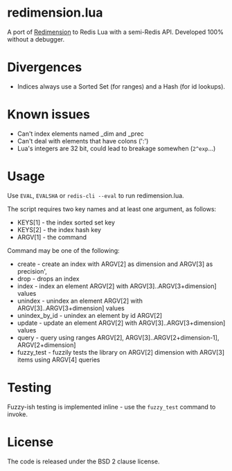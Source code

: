 redimension.lua
===

A port of [Redimension](https://github.com/antirez/redimension) to Redis Lua with a semi-Redis API. Developed 100% without a debugger.

Divergences
===

* Indices always use a Sorted Set (for ranges) and a Hash (for id lookups).

Known issues
===

* Can't index elements named _dim and _prec
* Can't deal with elements that have colons (':')
* Lua's integers are 32 bit, could lead to breakage somewhen (`2^exp`...)

Usage
===

Use `EVAL`, `EVALSHA` or `redis-cli --eval` to run redimension.lua.

The script requires two key names and at least one argument, as follows:

* KEYS[1] - the index sorted set key
* KEYS[2] - the index hash key
* ARGV[1] - the command

Command may be one of the following:

* create - create an index with ARGV[2] as dimension and ARGV[3] as precision',
* drop          - drops an index
* index         - index an element ARGV[2] with ARGV[3]..ARGV[3+dimension] values
* unindex       - unindex an element ARGV[2] with ARGV[3]..ARGV[3+dimension] values
* unindex_by_id - unindex an element by id ARGV[2]
* update        - update an element ARGV[2] with ARGV[3]..ARGV[3+dimension] values
* query         - query using ranges ARGV[2], ARGV[3]..ARGV[2+dimension-1], ARGV[2+dimension]
* fuzzy_test    - fuzzily tests the library on ARGV[2] dimension with ARGV[3] items using ARGV[4] queries

Testing
===

Fuzzy-ish testing is implemented inline - use the `fuzzy_test` command to invoke.

License
===

The code is released under the BSD 2 clause license.
